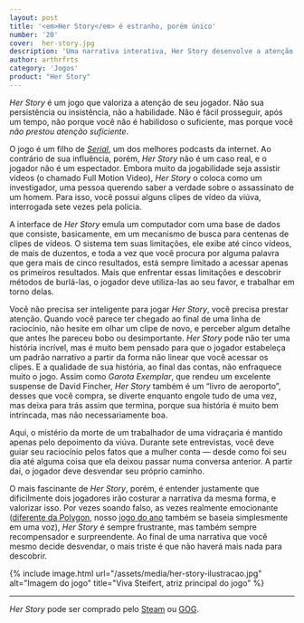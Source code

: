 ```yaml
---
layout: post
title: '<em>Her Story</em> é estranho, porém único'
number: '20'
cover:  her-story.jpg
description: 'Uma narrativa interativa, Her Story desenvolve a atenção do jogador mais que sua jogabilidade.'
author: arthrfrts
category: 'Jogos'
product: "Her Story"
---
```


_Her Story_ é um jogo que valoriza a atenção de seu jogador. Não sua persistência ou insistência, não a habilidade. Não é fácil prosseguir, após um tempo, não porque você não é habilidoso o suficiente, mas porque você _não prestou atenção suficiente_.

O jogo é um filho de [_Serial_](https://serialpodcast.org/), um dos melhores podcasts da internet. Ao contrário de sua influência, porém, _Her Story_ não é um caso real, e o jogador não é um espectador. Embora muito da jogabilidade seja assistir vídeos (o chamado Full Motion Video), _Her Story_ o coloca como um investigador, uma pessoa querendo saber a verdade sobre o assassinato de um homem. Para isso, você possui alguns clipes de vídeo da viúva, interrogada sete vezes pela polícia.

A interface de _Her Story_ emula um computador com uma base de dados que consiste, basicamente, em um mecanismo de busca para centenas de clipes de vídeos. O sistema tem suas limitações, ele exibe até cinco vídeos, de mais de duzentos, e toda a vez que você procura por alguma palavra que gera mais de cinco resultados, está sempre limitado a acessar apenas os primeiros resultados. Mais que enfrentar essas limitações e descobrir métodos de burlá-las, o jogador deve utiliza-las ao seu favor, e trabalhar em torno delas.

Você não precisa ser inteligente para jogar _Her Story_, você precisa prestar atenção. Quando você parece ter chegado ao final de uma linha de raciocínio, não hesite em olhar um clipe de novo, e perceber algum detalhe que antes lhe pareceu bobo ou desimportante. _Her Story_ pode não ter uma história incrível, mas é muito bem pensado para que o jogador estabeleça um padrão narrativo a partir da forma não linear que você acessar os clipes. E a qualidade de sua história, ao final das contas, não enfraquece muito o jogo. Assim como _Garota Exemplar_, que rendeu um excelente suspense de David Fincher, _Her Story_ também é um “livro de aeroporto”, desses que você compra, se diverte enquanto engole tudo de uma vez, mas deixa para trás assim que termina, porque sua história é muito bem intrincada, mas não necessariamente boa.

Aqui, o mistério da morte de um trabalhador de uma vidraçaria é mantido apenas pelo depoimento da viúva. Durante sete entrevistas, você deve guiar seu raciocínio pelos fatos que a mulher conta — desde como foi seu dia até alguma coisa que ela deixou passar numa conversa anterior. A partir daí, o jogador deve desvendar seu próprio caminho.

O mais fascinante de _Her Story_, porém, é entender justamente que dificilmente dois jogadores irão costurar a narrativa da mesma forma, e valorizar isso. Por vezes soando falso, as vezes realmente emocionante ([diferente da Polygon](http://www.polygon.com/a/game-of-the-year-2015/her-story-game-of-the-year-2015-polygon), nosso [jogo do ano](os-melhores-de-2015.html) também se baseia simplesmente em uma voz), _Her Story_ é sempre frustrante, mas também sempre recompensador e surpreendente. Ao final de uma narrativa que você mesmo decide desvendar, o mais triste é que não haverá mais nada para descobrir.

{% include image.html url="/assets/media/her-story-ilustracao.jpg" alt="Imagem do jogo" title="Viva Steifert, atriz principal do jogo" %}

---

_Her Story_ pode ser comprado pelo [Steam](http://store.steampowered.com/app/368370/) ou [GOG](http://www.gog.com/game/her_story).
